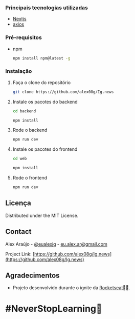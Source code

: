 ### Principais tecnologias utilizadas

* [Nextjs](https://nextjs.org/)
* [axios](https://sass-lang.com/)

### Pré-requisitos

* npm
  ```sh
  npm install npm@latest -g
  ```

### Instalação

1. Faça o clone do repositório
   ```sh
   git clone https://github.com/alex08g/Ig.news
   ```

2. Instale os pacotes do backend
   ```sh
   cd backend
   ```
   ```sh
   npm install
   ```

3. Rode o backend
   ```sh
   npm run dev
   ```

4. Instale os pacotes do frontend
   ```sh
   cd web
   ```
   ```sh
   npm install
   ```

3. Rode o frontend
   ```sh
   npm run dev
   ```

<!-- LICENSE -->
## Licença

Distributed under the MIT License.


<!-- CONTACT -->
## Contact

Alex Araújo - [@eualexjq](https://www.instagram.com/eualexjq/) - eu.alex.ar@gmail.com

Project Link: [https://github.com/alex08g/Ig.news](https://github.com/alex08g/Ig.news)

<!-- ACKNOWLEDGEMENTS -->
## Agradecimentos
* Projeto desenvolvido durante o ignite da [Rocketseat](https://rocketseat.com.br/)🚀💜.

# #NeverStopLearning🚀